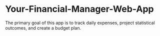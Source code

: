 # Your-Financial-Manager-Web-App
The primary goal of this app is to track daily expenses, project statistical outcomes, and create a budget plan.
